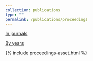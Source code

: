 ```yaml
---
collection: publications
type: ""
permalink: /publications/proceedings
---
```

[In journals](journals.html)

[By years](byyears.html)


{% include proceedings-asset.html %}
